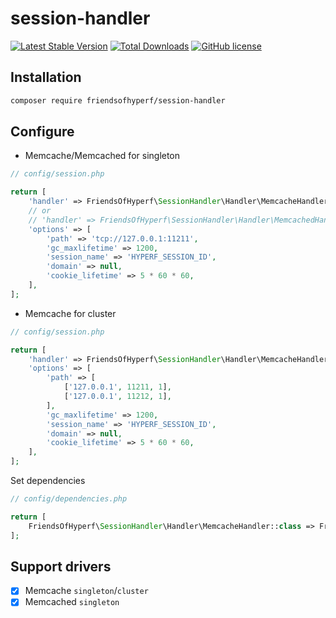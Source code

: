 # session-handler

[![Latest Stable Version](https://poser.pugx.org/friendsofhyperf/session-handler/version.png)](https://packagist.org/packages/friendsofhyperf/session-handler)
[![Total Downloads](https://poser.pugx.org/friendsofhyperf/session-handler/d/total.png)](https://packagist.org/packages/friendsofhyperf/session-handler)
[![GitHub license](https://img.shields.io/github/license/friendsofhyperf/session-handler)](https://github.com/friendsofhyperf/session-handler)

## Installation

```bash
composer require friendsofhyperf/session-handler
```

## Configure

- Memcache/Memcached for singleton

```php
// config/session.php

return [
    'handler' => FriendsOfHyperf\SessionHandler\Handler\MemcacheHandler::class,
    // or
    // 'handler' => FriendsOfHyperf\SessionHandler\Handler\MemcachedHandler::class,
    'options' => [
        'path' => 'tcp://127.0.0.1:11211',
        'gc_maxlifetime' => 1200,
        'session_name' => 'HYPERF_SESSION_ID',
        'domain' => null,
        'cookie_lifetime' => 5 * 60 * 60,
    ],
];
```

- Memcache for cluster

```php
// config/session.php

return [
    'handler' => FriendsOfHyperf\SessionHandler\Handler\MemcacheHandler::class,
    'options' => [
        'path' => [
            ['127.0.0.1', 11211, 1],
            ['127.0.0.1', 11212, 1],
        ],
        'gc_maxlifetime' => 1200,
        'session_name' => 'HYPERF_SESSION_ID',
        'domain' => null,
        'cookie_lifetime' => 5 * 60 * 60,
    ],
];
```

Set dependencies

```php
// config/dependencies.php

return [
    FriendsOfHyperf\SessionHandler\Handler\MemcacheHandler::class => FriendsOfHyperf\SessionHandler\Handler\MemcacheHandlerClusterFactory::class,
];
```

## Support drivers

- [x] Memcache `singleton`/`cluster`
- [x] Memcached `singleton`
